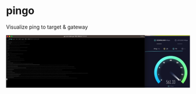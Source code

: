 # pingo

Visualize ping to target & gateway

![screenshot](https://github.com/matti/pingo/raw/main/pingo.png)
